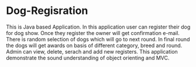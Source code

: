 # Dog-Regisration
This is Java based Application.
In this application user can register their dog for dog show.
Once they register the owner will get confirmation e-mail.
There is random selection of dogs which will go to next round.
In final round the dogs will get awards on basis of different category, breed and round.
Admin can view, delete, serach and add new registers.
This application demonstrate the sound understanding of object orienting and MVC.
